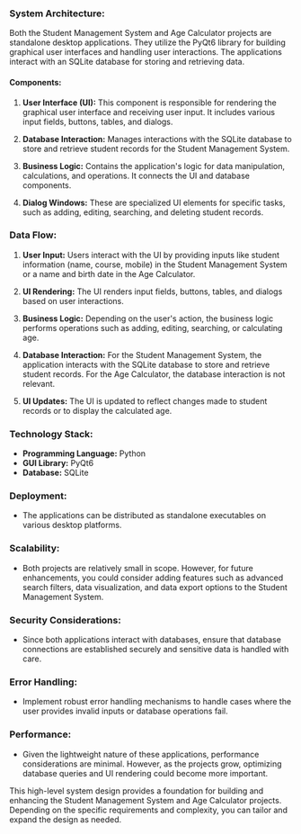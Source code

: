 ### System Architecture:

Both the Student Management System and Age Calculator projects are standalone desktop applications. They utilize the PyQt6 library for building graphical user interfaces and handling user interactions. The applications interact with an SQLite database for storing and retrieving data.

#### Components:

1. **User Interface (UI):** This component is responsible for rendering the graphical user interface and receiving user input. It includes various input fields, buttons, tables, and dialogs.

2. **Database Interaction:** Manages interactions with the SQLite database to store and retrieve student records for the Student Management System.

3. **Business Logic:** Contains the application's logic for data manipulation, calculations, and operations. It connects the UI and database components.

4. **Dialog Windows:** These are specialized UI elements for specific tasks, such as adding, editing, searching, and deleting student records.

### Data Flow:

1. **User Input:** Users interact with the UI by providing inputs like student information (name, course, mobile) in the Student Management System or a name and birth date in the Age Calculator.

2. **UI Rendering:** The UI renders input fields, buttons, tables, and dialogs based on user interactions.

3. **Business Logic:** Depending on the user's action, the business logic performs operations such as adding, editing, searching, or calculating age.

4. **Database Interaction:** For the Student Management System, the application interacts with the SQLite database to store and retrieve student records. For the Age Calculator, the database interaction is not relevant.

5. **UI Updates:** The UI is updated to reflect changes made to student records or to display the calculated age.

### Technology Stack:

- **Programming Language:** Python
- **GUI Library:** PyQt6
- **Database:** SQLite

### Deployment:

- The applications can be distributed as standalone executables on various desktop platforms.

### Scalability:

- Both projects are relatively small in scope. However, for future enhancements, you could consider adding features such as advanced search filters, data visualization, and data export options to the Student Management System.

### Security Considerations:

- Since both applications interact with databases, ensure that database connections are established securely and sensitive data is handled with care.

### Error Handling:

- Implement robust error handling mechanisms to handle cases where the user provides invalid inputs or database operations fail.

### Performance:

- Given the lightweight nature of these applications, performance considerations are minimal. However, as the projects grow, optimizing database queries and UI rendering could become more important.

This high-level system design provides a foundation for building and enhancing the Student Management System and Age Calculator projects. Depending on the specific requirements and complexity, you can tailor and expand the design as needed.